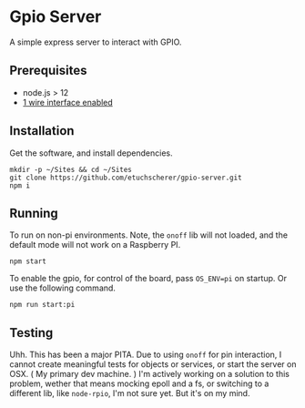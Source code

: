 # Gpio Server

A simple express server to interact with GPIO.

## Prerequisites

* node.js > 12
* [1 wire interface enabled](https://www.raspberrypi-spy.co.uk/2018/02/enable-1-wire-interface-raspberry-pi/)

## Installation

Get the software, and install dependencies.

```
mkdir -p ~/Sites && cd ~/Sites
git clone https://github.com/etuchscherer/gpio-server.git
npm i
```

## Running

To run on non-pi environments. Note, the `onoff` lib will not loaded, and the default mode will not work on a Raspberry PI.

```
npm start
```

To enable the gpio, for control of the board, pass `OS_ENV=pi` on startup. Or use the following command.

```
npm run start:pi
```


## Testing

Uhh. This has been a major PITA. Due to using `onoff` for pin interaction, I cannot create meaningful
tests for objects or services, or start the server on OSX. ( My primary dev machine. ) I'm actively working
on a solution to this problem, wether that means mocking epoll and a fs, or switching to a different
lib, like `node-rpio`, I'm not sure yet. But it's on my mind.